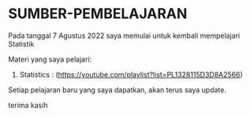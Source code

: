 # SUMBER-PEMBELAJARAN

Pada tanggal 7 Agustus 2022 saya memulai untuk kembali mempelajari Statistik

Materi yang saya pelajari:
1. Statistics : (https://youtube.com/playlist?list=PL1328115D3D8A2566)

Setiap pelajaran baru yang saya dapatkan, akan terus saya update.

terima kasih
